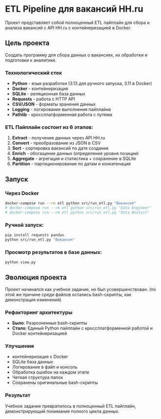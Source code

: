 # ETL Pipeline для вакансий HH.ru

Проект представляет собой полноценный ETL пайплайн для сбора и анализа вакансий с API HH.ru с контейнеризацией в Docker. 



## Цель проекта

Создать программу для сбора данных о вакансиях, их обработки и подготовки к аналитике.

### Технологический стек

- **Python** - язык разработки (3.13 для ручного запуска, 3.11 в Docker)
- **Docker** - контейнеризация
- **SQLite** - реляционная база данных
- **Requests** - работа с HTTP API 
- **CSV/JSON** - форматы хранения данных
- **Logging** - логирование выполнения пайплайна
- **Pathlib** - кроссплатформенная работа с путями

### ETL Пайплайн состоит из 6 этапов:

1. **Extract** - получение данных через API HH.ru
2. **Convert** - преобразование из JSON в CSV
3. **Sort** - сортировка вакансий по дате создания
4. **Enrich** - обогащение данных (определение уровня позиции)
5. **Aggregate** - агрегация и статистика + сохранение в SQLite
6. **Partition** - партиционирование по датам и конкатенация



## Запуск

### Через Docker

```bash
docker-compose run --rm etl python src/run_etl.py "Вакансия"
# docker-compose run --rm etl python src/run_etl.py "Data Engineer"
# docker-compose run --rm etl python src/run_etl.py "Data Analyst"
```

### Ручной запуск:

```bash
pip install requests pandas
python src/run_etl.py "Вакансия"
```

### Просмотр результатов в базе данных:

```bash
python view.py
```



## Эволюция проекта

Проект начинался как учебное задание, но был усовершенствован. (по этой же причине среди файлов остались bash-скрипты, как 
демонстрация изменений)

### Рефакторинг архитектуры

- **Было**: Разрозненные bash-скрипты 
- **Стало**: Единый Python пайплайн с кроссплатформенной работой и Docker контейнеризацией

### Улучшения

- контейнеризация с Docker
- SQLite база данных
- Логирование в файл и консоль
- Обработка ошибок на каждом этапе  
- Четкая структура папок
- Сохранены оригинальные bash-скрипты

### Результат

Учебное задание превратилось в полноценный ETL пайплайн, демонстрирующий понимание полного цикла данных.